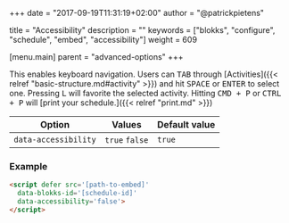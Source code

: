 +++
date            = "2017-09-19T11:31:19+02:00"
author          = "@patrickpietens"

title           = "Accessibility"
description     = ""
keywords        = ["blokks", "configure", "schedule", "embed", "accessibility"]
weight          = 609

[menu.main]
parent          = "advanced-options"
+++

This enables keyboard navigation. Users can <kbd>TAB</kbd> through [Activities]({{< relref "basic-structure.md#activity" >}}) and hit <kbd>SPACE</kbd> or <kbd>ENTER</kbd> to select one. Pressing <kbd>L</kbd> will favorite the selected activity. Hitting <kbd>CMD + P</kbd> or <kbd>CTRL + P</kbd> will [print your schedule.]({{< relref "print.md" >}})

| Option | Values | Default value |
|--------|--------|---------------|
| `data-accessibility` | `true` `false` | `true` |

### Example

```html
<script	defer src='[path-to-embed]'
  data-blokks-id='[schedule-id]'
  data-accessibility='false'>
</script>
```
